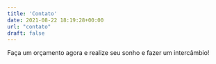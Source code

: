 ```yaml
---
title: 'Contato'
date: 2021-08-22 18:19:28+00:00
url: "contato"
draft: false
---
```


Faça um orçamento agora e realize seu sonho e fazer um intercâmbio!
